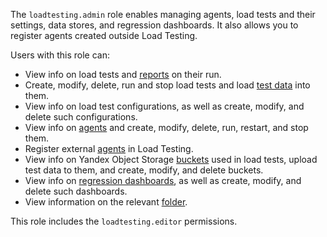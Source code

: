The `loadtesting.admin` role enables managing agents, load tests and their settings, data stores, and regression dashboards. It also allows you to register agents created outside Load Testing.

Users with this role can:
* View info on load tests and [reports](../../load-testing/concepts/reports.md) on their run.
* Create, modify, delete, run and stop load tests and load [test data](../../load-testing/concepts/payload.md) into them.
* View info on load test configurations, as well as create, modify, and delete such configurations.
* View info on [agents](../../load-testing/concepts/agent.md) and create, modify, delete, run, restart, and stop them.
* Register external [agents](../../load-testing/concepts/agent.md) in Load Testing.
* View info on Yandex Object Storage [buckets](../../storage/concepts/bucket.md) used in load tests, upload test data to them, and create, modify, and delete buckets.
* View info on [regression dashboards](../../load-testing/concepts/load-test-regressions.md#dashbordy-regressij), as well as create, modify, and delete such dashboards.
* View information on the relevant [folder](../../resource-manager/concepts/resources-hierarchy.md#folder).

This role includes the `loadtesting.editor` permissions.